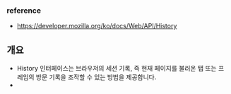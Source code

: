 ### reference
- https://developer.mozilla.org/ko/docs/Web/API/History

## 개요
- History 인터페이스는 브라우저의 세션 기록, 즉 현재 페이지를 불러온 탭 또는 프레임의 방문 기록을 조작할 수 있는 방법을 제공합니다.
- 